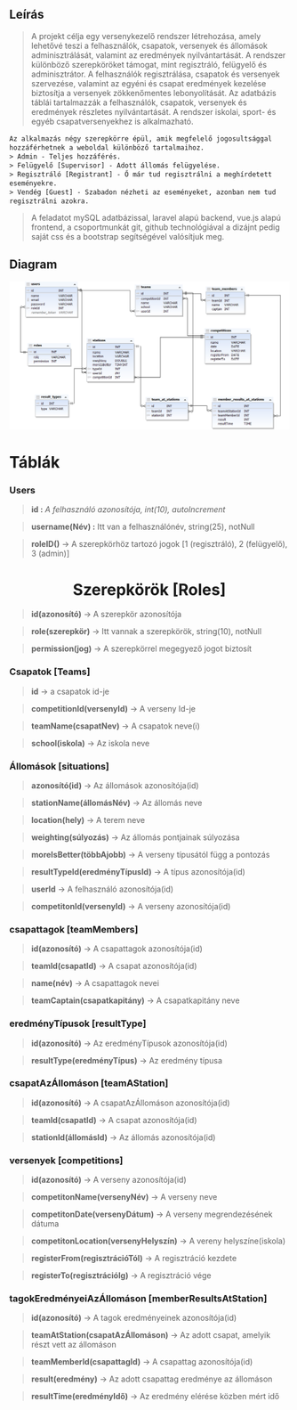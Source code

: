 ## Leírás

> A projekt célja egy versenykezelő rendszer létrehozása, amely lehetővé teszi a felhasználók, csapatok, versenyek és állomások adminisztrálását, valamint az eredmények nyilvántartását. A rendszer különböző szerepköröket támogat, mint regisztráló, felügyelő és adminisztrátor. A felhasználók regisztrálása, csapatok és versenyek szervezése, valamint az egyéni és csapat eredmények kezelése biztosítja a versenyek zökkenőmentes lebonyolítását. Az adatbázis táblái tartalmazzák a felhasználók, csapatok, versenyek és eredmények részletes nyilvántartását. A rendszer iskolai, sport- és egyéb csapatversenyekhez is alkalmazható.

```
Az alkalmazás négy szerepkörre épül, amik megfelelő jogosultsággal hozzáférhetnek a weboldal különböző tartalmaihoz.
> Admin - Teljes hozzáférés.
> Felügyelő [Supervisor] - Adott állomás felügyelése.
> Regisztráló [Registrant] - Ő már tud regisztrálni a meghírdetett eseményekre.
> Vendég [Guest] - Szabadon nézheti az eseményeket, azonban nem tud regisztrálni azokra.
```

> A feladatot mySQL adatbázissal, laravel alapú backend, vue.js alapú frontend, a csoportmunkát git, github technológiával a dizájnt pedig saját css és a bootstrap segítségével valósítjuk meg.

## Diagram
![Diagram](documents/diagram_new.png)
 
# Táblák
 
### Users
 
><strong> id :</strong> *A felhasználó azonosítója, int(10), autoIncrement*
 
><strong> username(Név) :</strong> Itt van a felhasználónév, string(25), notNull
 
> **roleID()** -> A szerepkörhöz tartozó jogok [1 (regisztráló), 2 (felügyelő), 3 (admin)]
 
<h1 style="text-align:center;">Szerepkörök [Roles]</h1>

> **id(azonosító)** -> A szerepkör azonosítója
 
> **role(szerepkör)** -> Itt vannak a szerepkörök, string(10), notNull
 
> **permission(jog)** ->  A szerepkörrel megegyező jogot biztosít
 
###  Csapatok [Teams]
 
> **id** -> a csapatok id-je
 
> **competitionId(versenyId)** -> A verseny Id-je
 
> **teamName(csapatNev)** -> A csapatok neve(i)
 
> **school(iskola)** -> Az iskola neve
 
###  Állomások [situations]
 
> **azonosító(id)** -> Az állomások azonosítója(id)
 
> **stationName(állomásNév)** -> Az állomás neve
 
> **location(hely)** -> A terem neve
 
> **weighting(súlyozás)** -> Az állomás pontjainak súlyozása
 
> **moreIsBetter(többAjobb)** -> A verseny típusától függ a pontozás
 
> **resultTypeId(eredményTípusId)** ->  A típus azonosítója(id)
 
> **userId** -> A felhasználó azonosítója(id)
 
> **competitonId(versenyId)** -> A verseny azonosítója(id)
 
###  csapattagok [teamMembers]
 
> **id(azonosító)** -> A csapattagok azonosítója(id)
 
> **teamId(csapatId)** -> A csapat azonosítója(id)
 
> **name(név)** -> A csapattagok nevei
 
> **teamCaptain(csapatkapitány)** -> A csapatkapitány neve
 
### eredményTípusok [resultType]
 
> **id(azonosító)** -> Az eredményTípusok azonosítója(id)
 
> **resultType(eredményTípus)** -> Az eredmény típusa
 
### csapatAzÁllomáson [teamAStation]
 
> **id(azonosító)** -> A csapatAzÁllomáson azonosítója(id)
 
> **teamId(csapatId)** -> A csapat azonosítója(id)
 
> **stationId(állomásId)** -> Az állomás azonosítója(id)
 
### versenyek [competitions]
 
> **id(azonosító)** -> A verseny azonosítója(id)
 
> **competitonName(versenyNév)** -> A verseny neve
 
> **competitonDate(versenyDátum)** -> A verseny megrendezésének dátuma
 
> **competitonLocation(versenyHelyszín)** -> A vereny helyszíne(iskola)
 
> **registerFrom(regisztrációTól)** -> A regisztráció kezdete
 
> **registerTo(regisztrációIg)** -> A regisztráció vége
 
### tagokEredményeiAzÁllomáson [memberResultsAtStation]
 
> **id(azonosító)** -> A tagok eredményeinek azonosítója(id)
 
> **teamAtStation(csapatAzÁllomáson)** -> Az adott csapat, amelyik részt vett az állomáson
 
> **teamMemberId(csapattagId)** -> A csapattag azonosítója(id)
 
> **result(eredmény)** -> Az adott csapattag eredménye az állomáson
 
> **resultTime(eredményIdő)** -> Az eredmény elérése közben mért idő